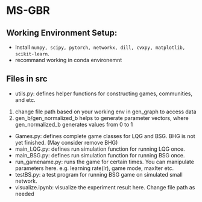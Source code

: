 # MS-GBR

## Working Environment Setup:
- Install ```numpy, scipy, pytorch, networkx, dill, cvxpy, matplotlib, scikit-learn```.
- recommand working in conda environemnt

## Files in src
- utils.py: defines helper functions for constructing games, communities, and etc.
1. change file path based on your working env in gen_graph to access data
2. gen_b/gen_normalized_b helps to generate parameter vectors, where gen_normalized_b generates values from 0 to 1
- Games.py: defines complete game classes for LQG and BSG. BHG is not yet finished. (May consider remove BHG)
- main_LQG.py: defines run simulation function for running LQG once.
- main_BSG.py: defines run simulation function for running BSG once.
- run_gamename.py: runs the game for certain times. You can manipulate parameters here. e.g. learning rate(lr), game mode, maxIter etc.
- testBS.py: a test program for running BSG game on simulated small network.
- visualize.ipynb: visualize the experiment result here. Change file path as needed


